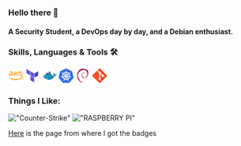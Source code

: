 ### Hello there 👋

#### A Security Student, a DevOps day by day, and a Debian enthusiast.

### Skills, Languages & Tools 🛠
<img src="https://raw.githubusercontent.com/devicons/devicon/refs/heads/master/icons/amazonwebservices/amazonwebservices-plain-wordmark.svg" alt="aws" width="30" height="30"/> <img src="https://github.com/devicons/devicon/blob/master/icons/terraform/terraform-original.svg" alt="terraform" width="30" height="30"/> <img src="https://raw.githubusercontent.com/devicons/devicon/refs/heads/master/icons/docker/docker-original.svg" alt="docker" width="30" height="30"/> <img src="https://raw.githubusercontent.com/devicons/devicon/refs/heads/master/icons/kubernetes/kubernetes-original.svg" alt="k8s" width="30" height="30"/> <img src="https://raw.githubusercontent.com/devicons/devicon/refs/heads/master/icons/debian/debian-original.svg" alt="debian" width="30" height="30"/> <img src="https://raw.githubusercontent.com/devicons/devicon/refs/heads/master/icons/git/git-original.svg" alt="git" width="30" height="30"/>



### Things I Like:

!["Counter-Strike"](https://img.shields.io/badge/Counter_Strike-000000?style=for-the-badge&logo=counter-strike&logoColor=white "Counter-Strike") !["RASPBERRY PI"](https://img.shields.io/badge/Raspberry%20Pi-A22846?style=for-the-badge&logo=Raspberry%20Pi&logoColor=white "RASPBERRY PI")




[Here](https://dev.to/envoy_/150-badges-for-github-pnk) is the page from where I got the badges
